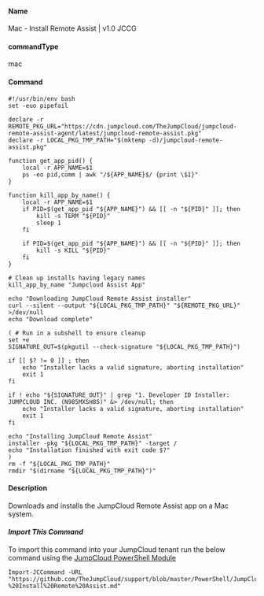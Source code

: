 #### Name

Mac - Install Remote Assist | v1.0 JCCG

#### commandType

mac

#### Command

```
#!/usr/bin/env bash
set -euo pipefail

declare -r REMOTE_PKG_URL="https://cdn.jumpcloud.com/TheJumpCloud/jumpcloud-remote-assist-agent/latest/jumpcloud-remote-assist.pkg"
declare -r LOCAL_PKG_TMP_PATH="$(mktemp -d)/jumpcloud-remote-assist.pkg"

function get_app_pid() {
    local -r APP_NAME=$1
    ps -eo pid,comm | awk "/${APP_NAME}$/ {print \$1}"
}

function kill_app_by_name() {
    local -r APP_NAME=$1
    if PID=$(get_app_pid "${APP_NAME}") && [[ -n "${PID}" ]]; then
        kill -s TERM "${PID}"
        sleep 1
    fi

    if PID=$(get_app_pid "${APP_NAME}") && [[ -n "${PID}" ]]; then
        kill -s KILL "${PID}"
    fi
}

# Clean up installs having legacy names
kill_app_by_name "Jumpcloud Assist App"

echo "Downloading JumpCloud Remote Assist installer"
curl --silent --output "${LOCAL_PKG_TMP_PATH}" "${REMOTE_PKG_URL}" >/dev/null
echo "Download complete"

( # Run in a subshell to ensure cleanup
set +e
SIGNATURE_OUT=$(pkgutil --check-signature "${LOCAL_PKG_TMP_PATH}")

if [[ $? != 0 ]] ; then
    echo "Installer lacks a valid signature, aborting installation"
    exit 1
fi

if ! echo "${SIGNATURE_OUT}" | grep "1. Developer ID Installer: JUMPCLOUD INC. (N985MXSH85)" &> /dev/null; then
    echo "Installer lacks a valid signature, aborting installation"
    exit 1
fi

echo "Installing JumpCloud Remote Assist"
installer -pkg "${LOCAL_PKG_TMP_PATH}" -target /
echo "Installation finished with exit code $?"
)
rm -f "${LOCAL_PKG_TMP_PATH}"
rmdir "$(dirname "${LOCAL_PKG_TMP_PATH}")"
```

#### Description

Downloads and installs the JumpCloud Remote Assist app on a Mac system.

#### *Import This Command*

To import this command into your JumpCloud tenant run the below command using the [JumpCloud PowerShell Module](https://github.com/TheJumpCloud/support/wiki/Installing-the-JumpCloud-PowerShell-Module)

```
Import-JCCommand -URL "https://github.com/TheJumpCloud/support/blob/master/PowerShell/JumpCloud%20Commands%20Gallery/Mac%20Commands/Mac%20-%20Install%20Remote%20Assist.md"
```
